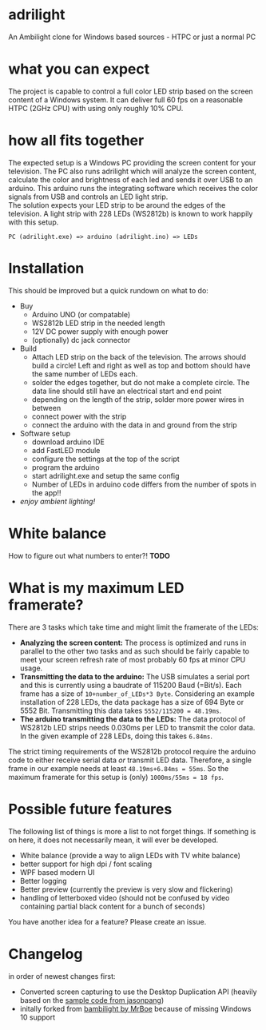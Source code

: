 # adrilight
An Ambilight clone for Windows based sources - HTPC or just a normal PC

# what you can expect

The project is capable to control a full color LED strip based on the screen content of a Windows system. It can deliver full 60 fps on a reasonable HTPC (2GHz CPU) with using only roughly 10% CPU. 

# how all fits together

The expected setup is a Windows PC providing the screen content for your television. The PC also runs adrilight which will analyze the screen content, calculate the color and brightness of each led and sends it over USB to an arduino. This arduino runs the integrating software which receives the color signals from USB and controls an LED light strip.  
The solution expects your LED strip to be around the edges of the television. A light strip with 228 LEDs (WS2812b) is known to work happily with this setup.

    PC (adrilight.exe) => arduino (adrilight.ino) => LEDs


# Installation
This should be improved but a quick rundown on what to do:

* Buy
  * Arduino UNO (or compatable)
  * WS2812b LED strip in the needed length
  * 12V DC power supply with enough power
  * (optionally) dc jack connector
* Build
  * Attach LED strip on the back of the television. The arrows should build a circle! Left and right as well as top and bottom should have the same number of LEDs each.
  * solder the edges together, but do not make a complete circle. The data line should still have an electrical start and end point
  * depending on the length of the strip, solder more power wires in between
  * connect power with the strip
  * connect the arduino with the data in and ground from the strip
* Software setup
  * download arduino IDE 
  * add FastLED module
  * configure the settings at the top of the script
  * program the arduino
  * start adrilight.exe and setup the same config
  * Number of LEDs in arduino code differs from the number of spots in the app!!
* *enjoy ambient lighting!*

# White balance

How to figure out what numbers to enter?! **TODO**

# What is my maximum LED framerate?

There are 3 tasks which take time and might limit the framerate of the LEDs:
* **Analyzing the screen content:** 
The process is optimized and runs in parallel to the other two tasks and as such should be fairly capable to meet your screen refresh rate of most probably 60 fps at minor CPU usage. 
* **Transmitting the data to the arduino:** The USB simulates a serial port and this is currently using a baudrate of 115200 Baud (=Bit/s). Each frame has a size of `10+number_of_LEDs*3 Byte`. Considering an example installation of  228 LEDs, the data package has a size of 694 Byte or 5552 Bit. Transmitting this data takes  `5552/115200 = 48.19ms`.
* **The arduino transmitting the data to the LEDs:** The data protocol of WS2812b LED strips needs 0.030ms per LED to transmit the color data. In the given example of 228 LEDs, doing this takes `6.84ms`.

The strict timing requirements of the WS2812b protocol require the arduino code to either receive serial data *or* transmit LED data. Therefore, a single frame in our example needs at least `48.19ms+6.84ms = 55ms`. So the maximum framerate for this setup is (only) `1000ms/55ms = 18 fps`.

# Possible future features
The following list of things is more a list to not forget things. If something is on here, it does not necessarily mean, it will ever be developed.

* White balance (provide a way to align LEDs with TV white balance)
* better support for high dpi / font scaling
* WPF based modern UI
* Better logging
* Better preview (currently the preview is very slow and flickering)
* handling of letterboxed video (should not be confused by video containing partial black content for a bunch of seconds)

You have another idea for a feature? Please create an issue.


# Changelog

in order of newest changes first:

* Converted screen capturing to use the Desktop Duplication API (heavily based on the [sample code from jasonpang](https://github.com/jasonpang/desktop-duplication-net)) 
* initally forked from [bambilight by MrBoe](https://github.com/MrBoe/Bambilight) because of missing Windows 10 support